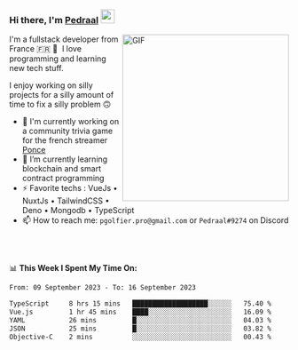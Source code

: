 ### Hi there, I'm <a href="https://pedraal.dev" target="_blank">Pedraal</a> <img src="https://media.giphy.com/media/hvRJCLFzcasrR4ia7z/giphy.gif" width="25px">
<img align="right" alt="GIF" src="https://pedraal.dev/avatar.png" width="300" height="300" />

I'm a fullstack developer from France 🇫🇷 🥖 &nbsp;I love programming and learning new
tech stuff.

I enjoy working on silly projects for a silly amount of time to fix a silly problem 🙃

- 🔭  I'm currently working on a community trivia game for the french streamer <a href="https://twitch.tv/ponce" target="_blank">Ponce</a>
- 🌱 I’m currently learning blockchain and smart contract programming
- ⚡ Favorite techs : VueJs &bull; NuxtJs &bull; TailwindCSS &bull; Deno &bull; Mongodb &bull; TypeScript
- 📫 How to reach me: `pgolfier.pro@gmail.com` or `Pedraal#9274` on Discord

<br>
<br>

📊 **This Week I Spent My Time On:**
<!--START_SECTION:waka-->

```txt
From: 09 September 2023 - To: 16 September 2023

TypeScript     8 hrs 15 mins   ███████████████████░░░░░░   75.40 %
Vue.js         1 hr 45 mins    ████░░░░░░░░░░░░░░░░░░░░░   16.09 %
YAML           26 mins         █░░░░░░░░░░░░░░░░░░░░░░░░   04.03 %
JSON           25 mins         █░░░░░░░░░░░░░░░░░░░░░░░░   03.82 %
Objective-C    2 mins          ░░░░░░░░░░░░░░░░░░░░░░░░░   00.43 %
```

<!--END_SECTION:waka-->
